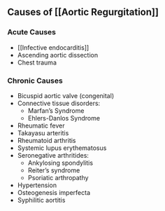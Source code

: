 ## Causes of [[Aortic Regurgitation]]

### Acute Causes
- [[Infective endocarditis]]
- Ascending aortic dissection
- Chest trauma

### Chronic Causes
- Bicuspid aortic valve (congenital)
- Connective tissue disorders:
  - Marfan’s Syndrome
  - Ehlers-Danlos Syndrome
- Rheumatic fever
- Takayasu arteritis
- Rheumatoid arthritis
- Systemic lupus erythematosus
- Seronegative arthritides:
  - Ankylosing spondylitis
  - Reiter’s syndrome
  - Psoriatic arthropathy
- Hypertension
- Osteogenesis imperfecta
- Syphilitic aortitis
